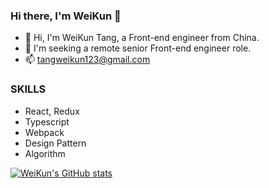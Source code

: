 ### Hi there, I'm WeiKun 👋

- 🌱 Hi, I'm WeiKun Tang, a Front-end engineer from China.
- 👯 I'm seeking a remote senior Front-end engineer role.
- 📫 tangweikun123@gmail.com

### SKILLS

- React, Redux
- Typescript
- Webpack
- Design Pattern
- Algorithm 

[![WeiKun's GitHub stats](https://github-readme-stats.vercel.app/api?username=tangweikun&show_icons=true&theme=vue)](https://github.com/anuraghazra/github-readme-stats)


